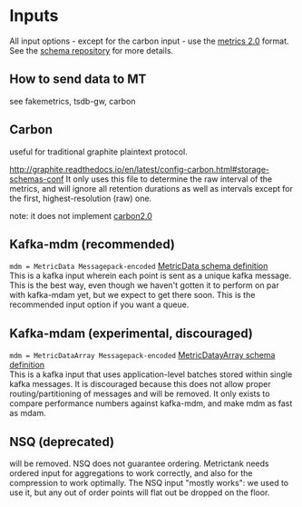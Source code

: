 # Inputs

All input options - except for the carbon input - use the [metrics 2.0](http://metrics20.org/) format.
See the [schema repository](https://github.com/raintank/schema) for more details.


## How to send data to MT

see fakemetrics, tsdb-gw, carbon


## Carbon
useful for traditional graphite plaintext protocol.

http://graphite.readthedocs.io/en/latest/config-carbon.html#storage-schemas-conf
It only uses this file to determine the raw interval of the metrics, and will ignore all retention durations
as well as intervals except for the first, highest-resolution (raw) one.


note: it does not implement [carbon2.0](http://metrics20.org/implementations/)



## Kafka-mdm (recommended)

`mdm = MetricData Messagepack-encoded` [MetricData schema definition](https://github.com/raintank/schema/blob/master/metric.go#L20)  
This is a kafka input wherein each point is sent as a unique kafka message. This is the best way,
even though we haven't gotten it to perform on par with kafka-mdam yet, but we expect to get there soon.
This is the recommended input option if you want a queue.

## Kafka-mdam (experimental, discouraged)

`mdm = MetricDataArray Messagepack-encoded` [MetricDatayArray schema definition](https://github.com/raintank/schema/blob/master/metric.go#L47)  
This is a kafka input that uses application-level batches stored within single kafka messages.
It is discouraged because this does not allow proper routing/partitioning of messages and will be removed.
It only exists to compare performance numbers against kafka-mdm, and make mdm as fast as mdam.


## NSQ (deprecated)
will be removed. NSQ does not guarantee ordering. Metrictank needs ordered input for aggregations to work correctly,
and also for the compression to work optimally. The NSQ input "mostly works": we used to use it, but any out of order points
will flat out be dropped on the floor.
